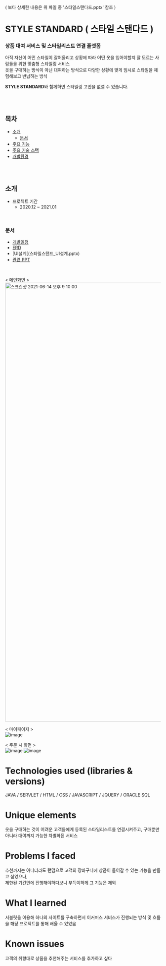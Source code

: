 ( 보다 상세한 내용은 위 파일 중 '스타일스탠다드.pptx' 참조 )

# STYLE STANDARD ( 스타일 스탠다드 )
### 상품 대여 서비스 및 스타일리스트 연결 플랫폼
아직 자신이 어떤 스타일이 잘어울리고 상황에 따라 어떤 옷을 입어야할지 잘 모르는 사람들을 위한 맞춤형 스타일링 서비스<br>
옷을 구매하는 방식이 아닌 대여하는 방식으로 다양한 상황에 맞게 임시로 스타일을 체험해보고 반납하는 방식

**STYLE STANDARD**와 함께하면 스타일링 고민을 없앨 수 있습니다.

<br>
<br>

## 목차


- [소개](#소개)
  - [문서](#문서)
- [주요 기능](#주요기능)
- [주요 기술 스택](#주요기술스택)
- [개발환경](#개발환경)

<br>
<br>

## 소개
- 프로젝트 기간
  - 2020.12 ~ 2021.01
 
 <br>

### 문서
 - [개발일정](개발일정.png)
 - [ERD](https://www.erdcloud.com/d/YZ5cvtdMZyAeWWW9o)
 - [UI설계[(스타일스탠드_UI설계.pptx)
 - [관련 PPT](YEOKKU_PPT.pptx)

<br>
  
< 메인화면 >
<img width="1415" alt="스크린샷 2021-06-14 오후 9 10 00" src="https://user-images.githubusercontent.com/68534487/121895312-0ab0a980-cd5b-11eb-9973-f6a9fb2bd443.png">


< 마이페이지 >
<br>
![image](https://user-images.githubusercontent.com/68534487/121905046-b4e0ff00-cd64-11eb-87b0-0f7bbaf350cc.png)

< 주문 시 화면 >
<br>
![image](https://user-images.githubusercontent.com/68534487/121905530-359ffb00-cd65-11eb-8e61-67bf2132052a.png) ![image](https://user-images.githubusercontent.com/68534487/121907400-fbcff400-cd66-11eb-9bb5-32a07b35884b.png)


# Technologies used (libraries & versions)

JAVA / SERVLET / HTML / CSS / JAVASCRIPT / JQUERY / ORACLE SQL

# Unique elements

옷을 구매하는 것이 어려운 고객들에게 등록된 스타일리스트를 연결시켜주고, 구매뿐만 아니라 대여까지 가능한 차별화된 서비스

# Problems I faced

추천까지는 아니더라도 랜덤으로 고객의 장바구니에 상품이 들어갈 수 있는 기능을 만들고 싶었으나, 
<br>제한된 기간안에 진행해야하다보니 부득이하게 그 기능은 제외

# What I learned

서블릿을 이용해 하나의 사이트를 구축하면서 이커머스 서비스가 진행되는 방식 및 흐름을 해당 프로젝트를 통해 배울 수 있었음

# Known issues

고객의 취향대로 상품을 추천해주는 서비스를 추가하고 싶다

